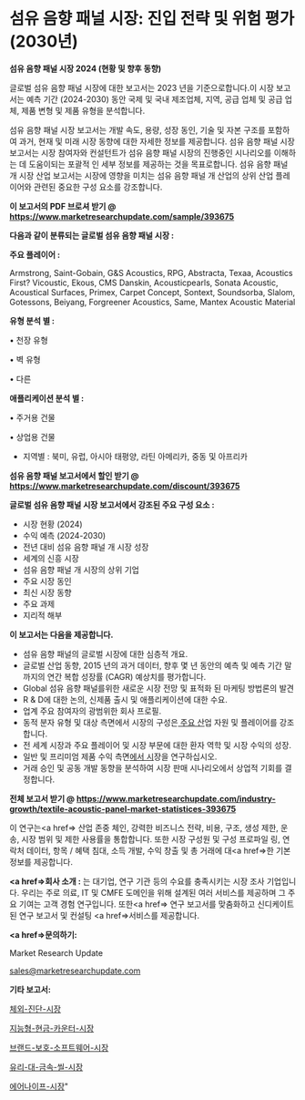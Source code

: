 # 섬유 음향 패널 시장: 진입 전략 및 위험 평가(2030년)

<strong>섬유 음향 패널 시장 2024 (현황 및 향후 동향)</strong>

글로벌 섬유 음향 패널 시장에 대한 보고서는 2023 년을 기준으로합니다.이 시장 보고서는 예측 기간 (2024-2030) 동안 국제 및 국내 제조업체, 지역, 공급 업체 및 공급 업체, 제품 변형 및 제품 유형을 분석합니다.

섬유 음향 패널 시장 보고서는 개발 속도, 용량, 성장 동인, 기술 및 자본 구조를 포함하여 과거, 현재 및 미래 시장 동향에 대한 자세한 정보를 제공합니다. 섬유 음향 패널 시장 보고서는 시장 참여자와 컨설턴트가 섬유 음향 패널 시장의 진행중인 시나리오를 이해하는 데 도움이되는 포괄적 인 세부 정보를 제공하는 것을 목표로합니다. 섬유 음향 패널 개 시장 산업 보고서는 시장에 영향을 미치는 섬유 음향 패널 개 산업의 상위 산업 플레이어와 관련된 중요한 구성 요소를 강조합니다.



<strong>이 보고서의 PDF 브로셔 받기 @ <a href=https://www.marketresearchupdate.com/sample/393675>https://www.marketresearchupdate.com/sample/393675</a></strong>



<strong>다음과 같이 분류되는 글로벌 섬유 음향 패널 시장 :</strong>



<strong>주요 플레이어 :</strong>

Armstrong, Saint-Gobain, G&S Acoustics, RPG, Abstracta, Texaa, Acoustics First? Vicoustic, Ekous, CMS Danskin, Acousticpearls, Sonata Acoustic, Acoustical Surfaces, Primex, Carpet Concept, Sontext, Soundsorba, Slalom, Gotessons, Beiyang, Forgreener Acoustics, Same, Mantex Acoustic Material



<strong>유형 분석 별 :</strong>

• 천장 유형

• 벽 유형

• 다른



<strong>애플리케이션 분석 별 :</strong>

• 주거용 건물

• 상업용 건물

<ul>
  <li>지역별 : 북미, 유럽, 아시아 태평양, 라틴 아메리카, 중동 및 아프리카</li>
</ul>


<strong>섬유 음향 패널 보고서에서 할인 받기 @ <a href=https://www.marketresearchupdate.com/discount/393675>https://www.marketresearchupdate.com/discount/393675</a></strong>



<strong>글로벌 섬유 음향 패널 시장 보고서에서 강조된 주요 구성 요소 :</strong>
<ul>
  <li>시장 현황 (2024)</li>
  <li>수익 예측 (2024-2030)</li>
  <li>전년 대비 섬유 음향 패널 개 시장 성장</li>
  <li>세계의 신흥 시장</li>
  <li>섬유 음향 패널 개 시장의 상위 기업</li>
  <li>주요 시장 동인</li>
  <li>최신 시장 동향</li>
  <li>주요 과제</li>
  <li>지리적 해부</li>
</ul>


<strong>이 보고서는 다음을 제공합니다.</strong>
<ul>
  <li>섬유 음향 패널의 글로벌 시장에 대한 심층적 개요.</li>
  <li>글로벌 산업 동향, 2015 년의 과거 데이터, 향후 몇 년 동안의 예측 및 예측 기간 말까지의 연간 복합 성장률 (CAGR) 예상치를 평가합니다.</li>
  <li>Global 섬유 음향 패널를위한 새로운 시장 전망 및 표적화 된 마케팅 방법론의 발견</li>
  <li>R &amp; D에 대한 논의, 신제품 출시 및 애플리케이션에 대한 수요.</li>
  <li>업계 주요 참여자의 광범위한 회사 프로필.</li>
  <li>동적 분자 유형 및 대상 측면에서 시장의 구성은<a href=> 주요 산</a>업 자원 및 플레이어를 강조합니다.</li>
  <li>전 세계 시장과 주요 플레이어 및 시장 부문에 대한 환자 역학 및 시장 수익의 성장.</li>
  <li>일반 및 프리미엄 제품 수익 측면<a href=>에서 시</a>장을 연구하십시오.</li>
  <li>거래 승인 및 공동 개발 동향을 분석하여 시장 판매 시나리오에서 상업적 기회를 결정합니다.</li>
</ul>



<strong>전체 보고서 받기 @ <a href=https://www.marketresearchupdate.com/industry-growth/textile-acoustic-panel-market-statistices-393675>https://www.marketresearchupdate.com/industry-growth/textile-acoustic-panel-market-statistices-393675</a></strong>

이 연구는<a href=> 산업 존중</a> 체인, 강력한 비즈니스 전략, 비용, 구조, 생성 제한, 운송, 시장 범위 및 제한 사용률을 통합합니다. 또한 시장 구성원 및 구성 프로파일 링, 연락처 데이터, 항목 / 혜택 침대, 소득 개발, 수익 창출 및 총 거래에 대<a href=>한 기본 </a>정보를 제공합니다.



<strong><a href=>회사 소</a>개 :</strong>
는 대기업, 연구 기관 등의 수요를 충족시키는 시장 조사 기업입니다. 우리는 주로 의료, IT 및 CMFE 도메인을 위해 설계된 여러 서비스를 제공하며 그 주요 기여는 고객 경험 연구입니다. 또한<a href=> 연구 보</a>고서를 맞춤화하고 신디케이트 된 연구 보고서 및 컨설팅 <a href=>서비스</a>를 제공합니다.



<strong><a href=>문의하기:</a></strong>

Market Research Update

sales@marketresearchupdate.com



<strong>기타 보고서:</strong>

<a href=https://www.linkedin.com/pulse/체외-진단-시장-경쟁-분석-및-성장-잠재력-2029-market-matrix-musings-analysis/>체외-진단-시장</a>

<a href=https://www.linkedin.com/pulse/지능형-현금-카운터-시장-진입-전략-및-위험-평가2029년-survey-spotlight-pro-24-analysis-zdojf/>지능형-현금-카운터-시장</a>

<a href=https://www.linkedin.com/pulse/브랜드-보호-소프트웨어-시장-진입-전략-및-위험-평가2029년-data-dive-diaries-24-analysis-9vcgf/>브랜드-보호-소프트웨어-시장</a>

<a href=https://www.linkedin.com/pulse/유리-대-금속-씰-시장-진입-전략-및-위험-평가2030년-analytics-avenue-adventures-24-ana-mdlff/>유리-대-금속-씰-시장</a>

<a href=https://www.linkedin.com/pulse/에어나이프-시장-동향-및-성장-전망-analytics-alchemy-360-analysis-7iyof/>에어나이프-시장</a>"
